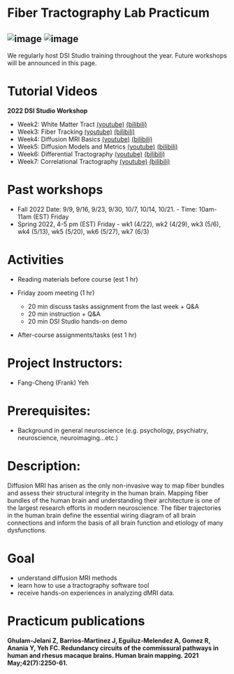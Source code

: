 # Fiber Tractography Lab Practicum

![image](https://user-images.githubusercontent.com/275569/149856247-7315a680-fda4-417e-9028-6f6552a56ed6.png)
![image](https://user-images.githubusercontent.com/275569/149856299-a2277a1a-8d6b-41ad-a6e8-f81f4dba0344.png)
---

We regularly host DSI Studio training throughout the year. Future workshops will be announced in this page.

# Tutorial Videos

**2022 DSI Studio Workshop**

- Week2: White Matter Tract [(youtube)](https://www.youtube.com/watch?v=V2pxI2tooPs) [(bilibili)](https://www.bilibili.com/video/BV1i64y1J75L/)
- Week3: Fiber Tracking [(youtube)](https://www.youtube.com/watch?v=oJK8jwTHVhc) [(bilibili)](https://www.bilibili.com/video/BV17a4y1z7jM/)
- Week4: Diffusion MRI Basics [(youtube)](https://www.youtube.com/watch?v=9bnZeJ-M5Is) [(bilibili)](https://www.bilibili.com/video/BV1pC4y1B7Tz/)
- Week5: Diffusion Models and Metrics [(youtube)](https://www.youtube.com/watch?v=wbrMJHD5mKs) [(bilibili)](https://www.bilibili.com/video/BV1wN4y1x7HS/)
- Week6: Differential Tractography [(youtube)](https://www.youtube.com/watch?v=I9VHepdZhiA) [(bilibili)](https://www.bilibili.com/video/BV1PQ4y1J71t/)
- Week7: Correlational Tractography [(youtube)](https://www.youtube.com/watch?v=ol5R7cCJp1I) [(bilibili)](https://www.bilibili.com/video/BV15e411q7LH/)

# Past workshops

- Fall 2022 Date: 9/9, 9/16, 9/23, 9/30, 10/7, 10/14, 10/21. - Time: 10am-11am (EST) Friday
- Spring 2022, 4-5 pm (EST) Friday - wk1 (4/22), wk2 (4/29), wk3 (5/6), wk4 (5/13), wk5 (5/20), wk6 (5/27), wk7 (6/3)

# Activities

- Reading materials before course (est 1 hr)
- Friday zoom meeting (1 hr)
  
  - 20 min discuss tasks assignment from the last week + Q&A
  - 20 min instruction + Q&A
  - 20 min DSI Studio hands-on demo
  
- After-course assignments/tasks (est 1 hr)

# Project Instructors:

- Fang-Cheng (Frank) Yeh

# Prerequisites:

- Background in general neuroscience (e.g. psychology, psychiatry, neuroscience, neuroimaging…etc.)

# Description:

Diffusion MRI has arisen as the only non-invasive way to map fiber bundles and assess their structural integrity in the human brain. Mapping fiber bundles of the human brain and understanding their architecture is one of the largest research efforts in modern neuroscience. The fiber trajectories in the human brain define the essential wiring diagram of all brain connections and inform the basis of all brain function and etiology of many dysfunctions.

# Goal

- understand diffusion MRI methods
- learn how to use a tractography software tool
- receive hands-on experiences in analyzing dMRI data.


# Practicum publications

**Ghulam‐Jelani Z, Barrios‐Martinez J, Eguiluz‐Melendez A, Gomez R, Anania Y, Yeh FC. Redundancy circuits of the commissural pathways in human and rhesus macaque brains. Human brain mapping. 2021 May;42(7):2250-61.**

